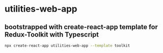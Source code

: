 # utilities-web-app

## bootstrapped with create-react-app template for Redux-Toolkit with Typescript
```bash
npx create-react-app utilities-web-app --template toolkit
```